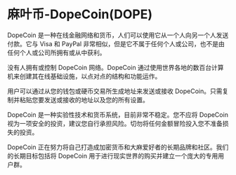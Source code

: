 # 

# 麻叶币-DopeCoin(DOPE)


DopeCoin 是一种在线金融网络和货币，人们可以使用它从一个人向另一个人发送付款。它与 Visa 和 PayPal 非常相似，但是它不属于任何个人或公司，也不是由任何个人或公司所拥有或从中获利。

没有人拥有或控制 DopeCoin 网络。DopeCoin 通过使用世界各地的数百台计算机来创建其在线基础设施，以点对点的结构和功能运作。

用户可以通过从您的钱包或硬币交易所生成地址来发送或接收 DopeCoin。只需复制并粘贴您要发送或接收的地址以及您的所有设置。

DopeCoin 是一种实验性技术和货币系统，目前非常不稳定。您不应将 DopeCoin 视为一项安全的投资，建议您自行承担风险。切勿将任何金额冒险投入您不准备损失的投资。

DopeCoin 正在努力将自己打造成加密货币和大麻爱好者的长期品牌和社区。我们的长期目标包括将 DopeCoin 用于进行现实世界的购买并建立一个庞大的专用用户群。

